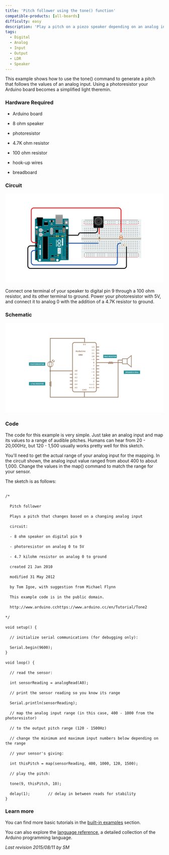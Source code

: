 ```yaml
---
title: 'Pitch follower using the tone() function'
compatible-products: [all-boards]
difficulty: easy
description: 'Play a pitch on a piezo speaker depending on an analog input.'
tags: 
  - Digital
  - Analog
  - Input
  - Output
  - LDR
  - Speaker
---
```


This example shows how to use the tone() command to generate a pitch that follows the values of an analog input. Using a photoresistor your Arduino board becomes a simplified light theremin.

### Hardware Required

- Arduino board

- 8 ohm speaker

- photoresistor

- 4.7K ohm resistor

- 100 ohm resistor

- hook-up wires

- breadboard

### Circuit

![](assets/circuit.png)


Connect one terminal of your speaker to digital pin 9 through a 100 ohm resistor, and its other terminal to ground.  Power your photoresistor with 5V, and connect it to analog 0 with the addition of a 4.7K resistor to ground.

### Schematic


![](assets/schematic.png)

### Code

The code for this example is very simple.  Just take an analog input and map its values to a range of audible pitches.  Humans can hear from 20 - 20,000Hz, but 120 - 1,500 usually works pretty well for this sketch.

You'll need to get the actual range of your analog input for the mapping.  In the circuit shown, the analog input value ranged from about 400 to about 1,000.  Change the values in the map() command to match the range for your sensor.

The sketch is as follows:

```arduino

/*

  Pitch follower

  Plays a pitch that changes based on a changing analog input

  circuit:

  - 8 ohm speaker on digital pin 9

  - photoresistor on analog 0 to 5V

  - 4.7 kilohm resistor on analog 0 to ground

  created 21 Jan 2010

  modified 31 May 2012

  by Tom Igoe, with suggestion from Michael Flynn

  This example code is in the public domain.

  http://www.arduino.cchttps://www.arduino.cc/en/Tutorial/Tone2

*/

void setup() {

  // initialize serial communications (for debugging only):

  Serial.begin(9600);
}

void loop() {

  // read the sensor:

  int sensorReading = analogRead(A0);

  // print the sensor reading so you know its range

  Serial.println(sensorReading);

  // map the analog input range (in this case, 400 - 1000 from the photoresistor)

  // to the output pitch range (120 - 1500Hz)

  // change the minimum and maximum input numbers below depending on the range

  // your sensor's giving:

  int thisPitch = map(sensorReading, 400, 1000, 120, 1500);

  // play the pitch:

  tone(9, thisPitch, 10);

  delay(1);        // delay in between reads for stability
}
```

### Learn more

You can find more basic tutorials in the [built-in examples](/built-in-examples) section.

You can also explore the [language reference](https://www.arduino.cc/reference/en/), a detailed collection of the Arduino programming language.

*Last revision 2015/08/11 by SM*